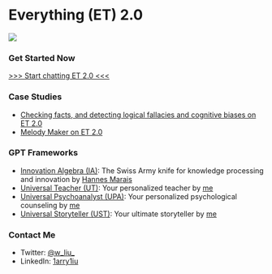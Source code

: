 # Everything (ET) 2.0

![](https://github.com/1arry1iu/everything/blob/main/ET_Avatar.png)

### Get Started Now

[>>> Start chatting ET 2.0 <<<](https://chat.openai.com/c/d5ea0720-48d9-4d2b-9c44-ab4e1c2730b7)

### Case Studies

- [Checking facts, and detecting logical fallacies and cognitive biases on ET 2.0](https://chat.openai.com/share/a6660567-5d53-49bb-93a3-c30607eeeaf1)
- [Melody Maker on ET 2.0](https://chat.openai.com/c/9dabd1fc-b1b3-415f-9967-e0a95946775e)

### GPT Frameworks

- [Innovation Algebra (IA)](https://github.com/hannes-marais/innovation-algebra): The Swiss Army knife for knowledge processing and innovation by [Hannes Marais](https://twitter.com/HiDeeeps)
- [Universal Teacher (UT)](https://github.com/1arry1iu/universal-teacher): Your personalized teacher by [me](https://twitter.com/w_liu_)
- [Universal Psychoanalyst (UPA)](https://github.com/1arry1iu/universal-psychoanalyst): Your personalized psychological counseling by [me](https://twitter.com/w_liu_)
- [Universal Storyteller (UST)](https://github.com/1arry1iu/universal-storyteller): Your ultimate storyteller by [me](https://twitter.com/w_liu_)

### Contact Me

- Twitter: [@w_liu_](https://twitter.com/w_liu_)
- LinkedIn: [1arry1iu](https://www.linkedin.com/in/1arry1iu/)
